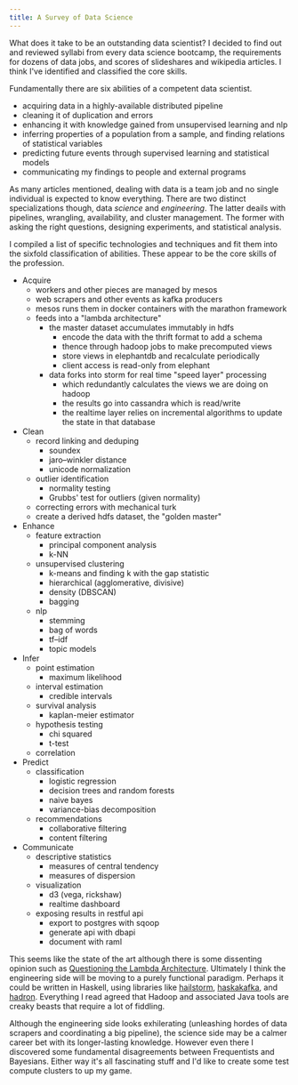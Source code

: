 ```yaml
---
title: A Survey of Data Science
---
```


What does it take to be an outstanding data scientist? I decided
to find out and reviewed syllabi from every data science bootcamp,
the requirements for dozens of data jobs, and scores of slideshares
and wikipedia articles. I think I've identified and classified the
core skills.

Fundamentally there are six abilities of a competent data scientist.

* acquiring data in a highly-available distributed pipeline
* cleaning it of duplication and errors
* enhancing it with knowledge gained from unsupervised learning and nlp
* inferring properties of a population from a sample, and
  finding relations of statistical variables
* predicting future events through supervised learning and
  statistical models
* communicating my findings to people and external programs

As many articles mentioned, dealing with data is a team job and no
single individual is expected to know everything. There are two
distinct specializations though, data *science* and *engineering*.
The latter deails with pipelines, wrangling, availability, and
cluster management. The former with asking the right questions,
designing experiments, and statistical analysis.

I compiled a list of specific technologies and techniques and fit
them into the sixfold classification of abilities. These appear to
be the core skills of the profession.

* Acquire
    - workers and other pieces are managed by mesos
    - web scrapers and other events as kafka producers
    - mesos runs them in docker containers with the marathon framework
    - feeds into a "lambda architecture"
        - the master dataset accumulates immutably in hdfs
            - encode the data with the thrift format to add a schema
            - thence through hadoop jobs to make precomputed views
            - store views in elephantdb and recalculate periodically
            - client access is read-only from elephant
        - data forks into storm for real time "speed layer" processing
            - which redundantly calculates the views we are doing on hadoop
            - the results go into cassandra which is read/write
            - the realtime layer relies on incremental algorithms to update
              the state in that database
* Clean
    - record linking and deduping
        - soundex
        - jaro–winkler distance
        - unicode normalization
    - outlier identification
        - normality testing
        - Grubbs' test for outliers (given normality)
    - correcting errors with mechanical turk
    - create a derived hdfs dataset, the "golden master"
* Enhance
    - feature extraction
        - principal component analysis
        - k-NN
    - unsupervised clustering
        - k-means and finding k with the gap statistic
        - hierarchical (agglomerative, divisive)
        - density (DBSCAN)
        - bagging
    - nlp
        - stemming
        - bag of words
        - tf–idf
        - topic models
* Infer
    - point estimation
        - maximum likelihood
    - interval estimation
        - credible intervals
    - survival analysis
        - kaplan-meier estimator
    - hypothesis testing
        - chi squared
        - t-test
    - correlation
* Predict
    - classification
        - logistic regression
        - decision trees and random forests
        - naive bayes
        - variance-bias decomposition
    - recommendations
        - collaborative filtering
        - content filtering
* Communicate
    - descriptive statistics
        - measures of central tendency
        - measures of dispersion
    - visualization
        - d3 (vega, rickshaw)
        - realtime dashboard
    - exposing results in restful api
        - export to postgres with sqoop
        - generate api with dbapi
        - document with raml

This seems like the state of the art although there is some dissenting
opinion such as [Questioning the Lambda
Architecture](http://radar.oreilly.com/2014/07/questioning-the-lambda-architecture.html).
Ultimately I think the engineering side will be moving to a purely
functional paradigm. Perhaps it could be written in Haskell, using
libraries like [hailstorm](https://hailstorm-hs.github.io/hailstorm/),
[haskakafka](https://github.com/cosbynator/haskakafka), and
[hadron](https://github.com/Soostone/hadron). Everything I read
agreed that Hadoop and associated Java tools are creaky beasts that
require a lot of fiddling.

Although the engineering side looks exhilerating (unleashing hordes
of data scrapers and coordinating a big pipeline), the science side
may be a calmer career bet with its longer-lasting knowledge.
However even there I discovered some fundamental disagreements
between Frequentists and Bayesians. Either way it's all fascinating
stuff and I'd like to create some test compute clusters to up my
game.

